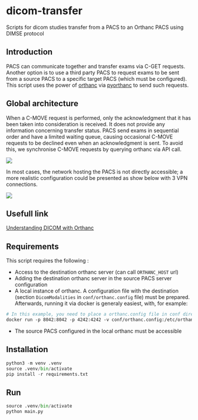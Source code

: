 # dicom-transfer

Scripts for dicom studies transfer from a PACS to an Orthanc PACS using DIMSE protocol

## Introduction
PACS can communicate together and transfer exams via C-GET requests. 
Another option is to use a third party PACS to request exams to be sent from a source PACS to a specific target PACS (which must be configured). 
This script uses the power of [orthanc](https://orthanc-server.com) via [pyorthanc](https://pypi.org/project/pyorthanc/) 
 to send such requests.

## Global architecture
When a C-MOVE request is performed, only the acknowledgment that it has been taken into consideration is received. It does not provide any information concerning transfer status. PACS send exams in sequential order and have a limited waiting queue, causing occasional C-MOVE requests to be declined even when an acknowledgment is sent.
To avoid this, we synchronise C-MOVE requests by querying orthanc via API call. 

[![](https://mermaid.ink/img/pako:eNp1kFFrgzAQx79KyFOFZozOhyFjUFTWwTpFZU--ZMk5w2oi8aSU2u--aLvaPewekiP3-__vckcqjAQa0Gpn9qLmFslbVmrious_vyxva5Kb3gog6TrMiQbcG_t9JsZIw4VUwjQMLdddBfauPXiEsechZNvkIx4m3WI8vLMKtCz1lF47RNCh0hyV0SSxWHMt_ms3vjp34uzzIsmcf_QaJlvmr_zV7VTkaZzhJS4GsimKlD3e-w9zfdZMZklWbNbv4eJyezN41d5yf_9Bl7QB23Al3RqPY62kWEMDJQ1cKrmbn5b65Li-lRwhlgqNpUHFdx0sKe_R5ActaIC2h18oUtztprlQpx-qU34e)](https://mermaid.live/edit#pako:eNp1kFFrgzAQx79KyFOFZozOhyFjUFTWwTpFZU--ZMk5w2oi8aSU2u--aLvaPewekiP3-__vckcqjAQa0Gpn9qLmFslbVmrious_vyxva5Kb3gog6TrMiQbcG_t9JsZIw4VUwjQMLdddBfauPXiEsechZNvkIx4m3WI8vLMKtCz1lF47RNCh0hyV0SSxWHMt_ms3vjp34uzzIsmcf_QaJlvmr_zV7VTkaZzhJS4GsimKlD3e-w9zfdZMZklWbNbv4eJyezN41d5yf_9Bl7QB23Al3RqPY62kWEMDJQ1cKrmbn5b65Li-lRwhlgqNpUHFdx0sKe_R5ActaIC2h18oUtztprlQpx-qU34e)

In most cases, the network hosting the PACS is not directly accessible; a more realistic configuration could be presented as show below with 3 VPN connections.

[![](https://mermaid.ink/img/pako:eNqNUU9rgzAU_yohJ4VmjM7DkDEoKutgnaJuJy9Z8pxhNZEYKaX2uy9pu9oVBnuH5JHfv5dkh5nigENcr9WGNVQb9JJXEtnqh49PTbsGvfWgkQSzUfrrCLnKIo8LplpiNJV9Dfqm2_roiIPklbxyKdSgGaBsERX_NSPkcYzIKn1PxoPOc4t_HXFOiKE3QlIjlESpNg2V7K84d2rdkbUvyjS3_vFzlK5IMA_ml1OhBzfDU1KOaFmWGbm_De4mfNIczNK8XC5eI--0-xPxrL3k_b4HnuEWdEsFt5-xc1iFTQMtVDi0Lad2flzJveUNHacGEi6M0jis6bqHGaaDUcVWMhwaPcAPKRbUvk17Yu2_AfoGlHs)](https://mermaid.live/edit#pako:eNqNUU9rgzAU_yohJ4VmjM7DkDEoKutgnaJuJy9Z8pxhNZEYKaX2uy9pu9oVBnuH5JHfv5dkh5nigENcr9WGNVQb9JJXEtnqh49PTbsGvfWgkQSzUfrrCLnKIo8LplpiNJV9Dfqm2_roiIPklbxyKdSgGaBsERX_NSPkcYzIKn1PxoPOc4t_HXFOiKE3QlIjlESpNg2V7K84d2rdkbUvyjS3_vFzlK5IMA_ml1OhBzfDU1KOaFmWGbm_De4mfNIczNK8XC5eI--0-xPxrL3k_b4HnuEWdEsFt5-xc1iFTQMtVDi0Lad2flzJveUNHacGEi6M0jis6bqHGaaDUcVWMhwaPcAPKRbUvk17Yu2_AfoGlHs)

## Usefull link

[Understanding DICOM with Orthanc](https://book.orthanc-server.com/dicom-guide.html)

## Requirements

This script requires the following :

- Access to the destination orthanc server (can call `ORTHANC_HOST` url)
- Adding the destination orthanc server in the source PACS server configuration
- A local instance of orthanc. A configuration file with the destination (section `DicomModalities` in `conf/orthanc.config` file) must be prepared. Afterwards, running it via docker is generaly easiest, with, for example: 
```dockerfile
# In this example, you need to place a orthanc.config file in conf directory
docker run -p 8042:8042 -p 4242:4242 -v conf/orthanc.config:/etc/orthanc/orthanc.json:ro --name orthanc jodogne/orthanc-plugins 
```
- The source PACS configured in the local orthanc must be accessible


## Installation
```python
python3 -m venv .venv
source .venv/bin/activate
pip install -r requirements.txt
```


## Run
```python
source .venv/bin/activate
python main.py
```